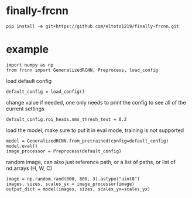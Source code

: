 # finally-frcnn

```
pip install -e git+https://github.com/eltoto1219/finally-frcnn.git
```

# example

```
import numpy as np
from frcnn import GeneralizedRCNN, Preprocess, load_config
```
load default config
```
default_config = load_config()
```
change value if needed, one only needs to print the config to see all of the current settings
```
default_config.roi_heads.nms_thresh_test = 0.2
```
load the model, make sure to put it in eval mode, training is not supported
```
model = GeneralizedRCNN.from_pretrained(config=default_config)
model.eval()
image_processor = Preprocess(default_config)
```
random image, can also just reference path, or a list of paths, or list of nd.arrays (H, W, C)
```
image = np.random.rand(800, 800, 3).astype("uint8")
images, sizes, scales_yx = image_processor(image)
output_dict = model(images, sizes, scales_yx=scales_yx)
```
